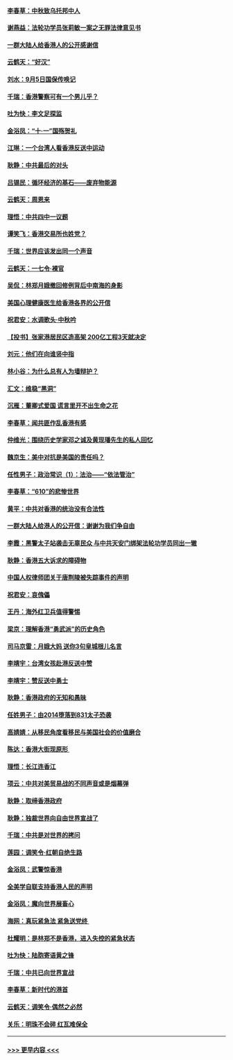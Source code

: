 #### [李春草：中秋致乌托邦中人](../pages/nsc993/n11518776.md?t=09131155) 
#### [谢燕益：法轮功学员张莉敏一案之无罪法律意见书](../pages/nsc993/n11517600.md?t=09131155) 
#### [一群大陆人给香港人的公开感谢信](../pages/nsc993/n11514797.md?t=09131155) 
#### [云鹤天：“好汉”](../pages/nsc993/n11513536.md?t=09131155) 
#### [刘水：9月5日国保传唤记](../pages/nsc993/n11513460.md?t=09131155) 
#### [千瑞：香港警察可有一个男儿乎？](../pages/nsc993/n11513109.md?t=09131155) 
#### [吐为快：李文足探监](../pages/nsc993/n11509622.md?t=09131155) 
#### [金浴凤：“十‧一”国殇贺礼](../pages/nsc993/n11509593.md?t=09131155) 
#### [江琳：一个台湾人看香港反送中运动](../pages/nsc993/n11509211.md?t=09131155) 
#### [耿静：中共最后的对头](../pages/nsc993/n11508308.md?t=09131155) 
#### [吕锡民：循环经济的基石——废弃物能源](../pages/nsc993/n11508212.md?t=09131155) 
#### [云鹤天：周恩来](../pages/nsc993/n11508055.md?t=09131155) 
#### [理悟：中共四中一议题](../pages/nsc993/n11507782.md?t=09131155) 
#### [谭笑飞：香港交易所也姓党？](../pages/nsc993/n11507753.md?t=09131155) 
#### [千瑞：世界应该发出同一个声音](../pages/nsc993/n11507290.md?t=09131155) 
#### [云鹤天：一七令‧裸官](../pages/nsc993/n11507177.md?t=09131155) 
#### [吴侃：林郑月娥撤回修例背后中南海的身影](../pages/nsc993/n11506876.md?t=09131155) 
#### [美国心理健康医生给香港各界的公开信](../pages/nsc993/n11506809.md?t=09131155) 
#### [祝君安：水调歌头‧中秋吟](../pages/nsc993/n11506758.md?t=09131155) 
#### [【投书】张家港居民区造高架 200亿工程3天就决定](../pages/nsc993/n11506682.md?t=09131155) 
#### [刘元：他们在向谁竖中指](../pages/nsc993/n11505384.md?t=09131155) 
#### [林小谷：为什么总有人为墙辩护？](../pages/nsc993/n11505226.md?t=09131155) 
#### [汇文：维稳“黑洞”](../pages/nsc993/n11504347.md?t=09131155) 
#### [沉雁：董卿式爱国 谎言里开不出生命之花](../pages/nsc993/n11503215.md?t=09131155) 
#### [李春草：闻共匪作乱香港有感](../pages/nsc993/n11503072.md?t=09131155) 
#### [仲维光：围绕历史学家邓之诚及黄现璠先生的私人回忆](../pages/nsc993/n11501330.md?t=09131155) 
#### [魏京生：美中对抗是美国的责任吗？](../pages/nsc993/n11500723.md?t=09131155) 
#### [任性男子：政治常识（1）：法治——“依法管治”](../pages/nsc993/n11500791.md?t=09131155) 
#### [李春草：“610”的悲惨世界](../pages/nsc993/n11501141.md?t=09131155) 
#### [黄平：中共对香港的统治没有合法性](../pages/nsc993/n11499473.md?t=09131155) 
#### [一群大陆人给港人的公开信：谢谢为我们争自由](../pages/nsc993/n11500402.md?t=09131155) 
#### [李霞：黑警太子站袭击无辜民众 与中共天安门绑架法轮功学员同出一辙](../pages/nsc993/n11499805.md?t=09131155) 
#### [耿静：香港五大诉求的障碍物](../pages/nsc993/n11497578.md?t=09131155) 
#### [中国人权律师团关于唐荆陵被失踪事件的声明](../pages/nsc993/n11500014.md?t=09131155) 
#### [祝君安：哀傀儡](../pages/nsc993/n11499776.md?t=09131155) 
#### [王丹：海外红卫兵值得警惕](../pages/nsc993/n11498138.md?t=09131155) 
#### [梁京：理解香港“勇武派”的历史角色](../pages/nsc993/n11498006.md?t=09131155) 
#### [司马京雷：月娥大妈  送你3句皇城根儿名言](../pages/nsc993/n11497885.md?t=09131155) 
#### [李靖宇：台湾女孩赴港反送中赞](../pages/nsc993/n11497721.md?t=09131155) 
#### [李靖宇：赞反送中勇士](../pages/nsc993/n11497452.md?t=09131155) 
#### [耿静：香港政府的无知和愚昧](../pages/nsc993/n11494238.md?t=09131155) 
#### [任姓男子：由2014堕落到831太子恐袭](../pages/nsc993/n11496683.md?t=09131155) 
#### [高婧婧：从移民角度看移民与美国社会的价值磨合](../pages/nsc993/n11495757.md?t=09131155) 
#### [陈达：香港大街现原形 ](../pages/nsc993/n11495441.md?t=09131155) 
#### [理悟：长江连香江](../pages/nsc993/n11495377.md?t=09131155) 
#### [项云：中共对美贸易战的不同声音或是烟幕弹](../pages/nsc993/n11494929.md?t=09131155) 
#### [耿静：取缔香港政府](../pages/nsc993/n11494218.md?t=09131155) 
#### [耿静：独裁世界向自由世界宣战了](../pages/nsc993/n11494190.md?t=09131155) 
#### [千瑞：中共是对世界的拷问](../pages/nsc993/n11493021.md?t=09131155) 
#### [莲园：调笑令‧红朝自绝生路](../pages/nsc993/n11493011.md?t=09131155) 
#### [金浴凤：武警惊香港](../pages/nsc993/n11492994.md?t=09131155) 
#### [全美学自联支持香港人民的声明](../pages/nsc993/n11492630.md?t=09131155) 
#### [金浴凤：魔向世界展畜心](../pages/nsc993/n11492599.md?t=09131155) 
#### [海网：真玩紧急法 紧急送党终 ](../pages/nsc993/n11492535.md?t=09131155) 
#### [杜耀明：是林郑不是香港，进入失控的紧急状态](../pages/nsc993/n11491420.md?t=09131155) 
#### [吐为快：陆胞寄语黄之锋](../pages/nsc993/n11491117.md?t=09131155) 
#### [千瑞：中共已向世界宣战](../pages/nsc993/n11490123.md?t=09131155) 
#### [李春草：新时代的港首](../pages/nsc993/n11489864.md?t=09131155) 
#### [云鹤天：调笑令·偶然之必然](../pages/nsc993/n11489701.md?t=09131155) 
#### [关乐：明珠不会碎 红瓦难保全](../pages/nsc993/n11489647.md?t=09131155) 

----
#### [ >>> 更早内容 <<< ](../indexes/nsc993-earlier.md)
